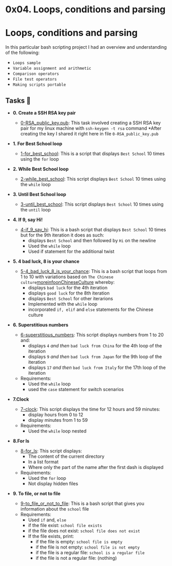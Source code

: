 0x04. Loops, conditions and parsing
============================================

# Loops, conditions and parsing

In this particular bash scripting project I had an overview and understanding of the following:
  * `Loops sample`
  * `Variable assignment and arithmetic`
  * `Comparison operators`
  * `File test operators`
  * `Making scripts portable`

## Tasks :page_with_curl:
* **0. Create a SSH RSA key pair**
  * [0-RSA_public_key.pub](./0-RSA_public_key.pub): This task involved creating a SSH RSA key pair for my linux machine with `ssh-keygen -t rsa` command
	*After creating the key I shared it right here in file `0-RSA_public_key.pub`

* **1. For Best School loop**
  * [1-for_best_school](./1-for_best_school): This is a script that displays `Best School` 10 times using the `for` loop

* **2. While Best School loop**
  * [2-while_best_school](./2-while_best_school): This script displays `Best School` 10 times using the `while` loop

* **3. Until Best School loop**
  * [3-until_best_school](./3-until_best_school): This script displays `Best School` 10 times using the `until` loop

* **4. If 9, say Hi!**
  * [4-if_9_say_hi](./4-if_9_say_hi): This is a bash script that displays `Best School` 10 times but for the 9th iteration it does as such:
	* displays `Best School` and then followed by `Hi` on the newline
	* Used the `while` loop
	* Used if statement for the additional twist

* **5. 4 bad luck, 8 is your chance**
  * [5-4_bad_luck_8_is_your_chance](./5-4_bad_luck_8_is_your_chance): This is a bash script that loops from 1 to 10 with variations based on `The Chinese culture`[moreinfoonChineseCulture](./https://www.chcp.org/Chinese-Numerology) whereby:
	* displays `bad luck` for the 4th iteration
	* displays `good luck` for the 8th iteration
	* displays `Best School` for other iterarions
	* Implemented with the `while` loop
	* incorporated `if, elif` and `else` statements for the Chinese culture

* **6. Superstitious numbers**
  * [6-superstitious_numbers](./6-superstitious_numbers): This script displays numbers from 1 to 20 and:
	* displays `4` *and then* `bad luck from China` for the 4th loop of the iteration
	* displays `9` *and then* `bad luck from Japan` for the 9th loop of the iteration
	* displays `17` *and then* `bad luck from Italy` for the 17th loop of the iteration
  * Requirements:
	* Used the `while` loop
	* used the `case` statement for switch scenarios

* **7.Clock**
  * [7-clock](./7-clock): This script displays the time for 12 hours and 59 minutes:
	* display hours from 0 to 12
	* display minutes from 1 to 59
  * Requirements:
	* Used the `while` loop nested

* **8.For ls**
  * [8-for_ls](./8-for_ls): This script displays:
	* The content of the current directory
	* In a list format
	* Where only the part of the name after the first dash is displayed
  * Requirements:
	* Used the `for` loop
	* Not display hidden files

* **9. To file, or not to file**
  * [9-to_file_or_not_to_file](./9-to_file_or_not_to_file): This is a bash script that gives you information about the `school` file
  * Requirements:
	* Used `if` and, `else`
	* if the file exist: `school file exists`
	* if the file does not exist: `school file does not exist`
	* If the file exists, print:
		* if the file is empty: `school file is empty`
		* if the file is not empty: `school file is not empty`
		* if the file is a regular file: `school is a regular file`
		* if the file is not a regular file: (nothing)
